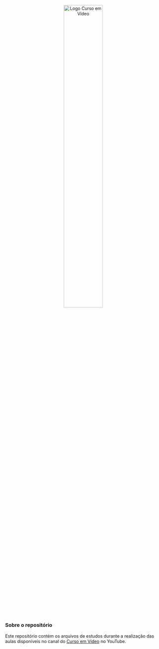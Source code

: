 <div align="center"><img src="https://www.cursoemvideo.com/wp-content/uploads/2019/08/cursoemvideo-logo.png" width="50%" alt="Logo Curso em Vídeo">
  <h1></h1>
</div>
<div>
  <h3>Sobre o repositório</h3>
  <p>Este repositório contém os arquivos de estudos durante a realização das aulas disponíveis no canal do <a href="https://www.youtube.com/c/CursoemV%C3%ADdeo">Curso em Vídeo</a> no YouTube.
</div>
